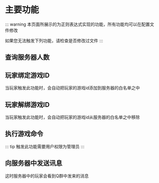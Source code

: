 # 主要功能

::: warning
本页面所展示的为正则表达式实现的功能，所有功能均可以在配置文件修改

如果您无法触发下列功能，请检查是否修改过文件
:::

## 查询服务器人数

<ClientOnly>
  <ChatBubble :messages="[
    { userClass: 'user-2', text: '查服' },
    { userClass: 'user-1', text: 'There are 1/10 players online: Spark' }
  ]" />
</ClientOnly> 

## 玩家绑定游戏ID
<ClientOnly>
  <ChatBubble :messages="[
    { userClass: 'user-2', text: '绑定 Spark' },
    { userClass: 'user-1', text: 'Spark绑定成功' }
  ]" />
</ClientOnly> 


当玩家触发此功能时，会自动把玩家的游戏id添加到服务器的白名单之中

## 玩家解绑游戏ID
<ClientOnly>
  <ChatBubble :messages="[
    { userClass: 'user-2', text: '解绑' },
    { userClass: 'user-1', text: '解绑成功' }
  ]" />
</ClientOnly> 

当玩家触发此功能时，会自动把玩家的游戏id从服务器的白名单之中移除

## 执行游戏命令

::: tip
触发此功能需要用户权限为管理员
:::


<ClientOnly>
  <ChatBubble :messages="[
    { userClass: 'user-2', text: '执行 time set day' },
    { userClass: 'user-1', text: 'Set the time to 1201000' }
  ]" />
</ClientOnly> 

## 向服务器中发送讯息

<ClientOnly>
  <ChatBubble :messages="[
    { userClass: 'user-2', text: 'chat 你好吗' }
  ]" />
</ClientOnly> 


这时服务器中的玩家会看到Q群中发来的消息

<script setup>
import ChatBubble from '../.vitepress/components/ChatBubble.vue';
</script>
